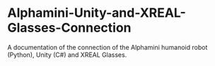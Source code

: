 # Alphamini-Unity-and-XREAL-Glasses-Connection
A documentation of the connection of the Alphamini humanoid robot (Python), Unity (C#) and XREAL Glasses.
